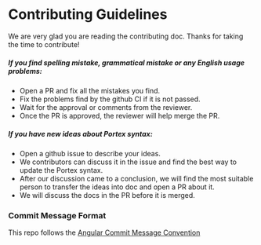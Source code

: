 # Contributing Guidelines

We are very glad you are reading the contributing doc. Thanks for taking the time to contribute!

##### If you find spelling mistake, grammatical mistake or any English usage problems:

-   Open a PR and fix all the mistakes you find.
-   Fix the problems find by the github CI if it is not passed.
-   Wait for the approval or comments from the reviewer.
-   Once the PR is approved, the reviewer will help merge the PR.

##### If you have new ideas about Portex syntax:

-   Open a github issue to describe your ideas.
-   We contributors can discuss it in the issue and find the best way to update the Portex syntax.
-   After our discussion came to a conclusion, we will find the most suitable person to transfer
    the ideas into doc and open a PR about it.
-   We will discuss the docs in the PR before it is merged.

### Commit Message Format

This repo follows the [Angular Commit Message Convention](https://github.com/angular/angular/blob/main/CONTRIBUTING.md#-commit-message-format)
